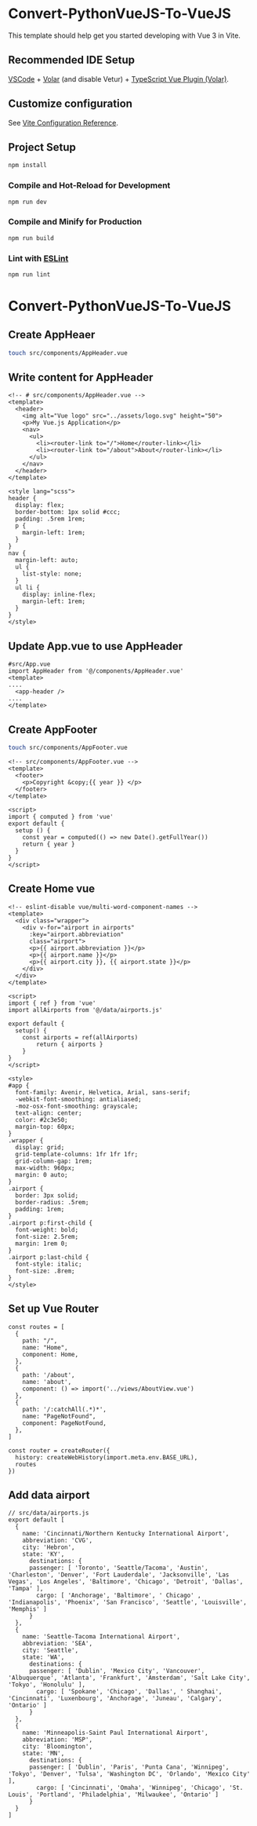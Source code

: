 # Convert-PythonVueJS-To-VueJS

This template should help get you started developing with Vue 3 in Vite.

## Recommended IDE Setup

[VSCode](https://code.visualstudio.com/) + [Volar](https://marketplace.visualstudio.com/items?itemName=Vue.volar) (and disable Vetur) + [TypeScript Vue Plugin (Volar)](https://marketplace.visualstudio.com/items?itemName=Vue.vscode-typescript-vue-plugin).

## Customize configuration

See [Vite Configuration Reference](https://vitejs.dev/config/).

## Project Setup

```sh
npm install
```

### Compile and Hot-Reload for Development

```sh
npm run dev
```

### Compile and Minify for Production

```sh
npm run build
```

### Lint with [ESLint](https://eslint.org/)

```sh
npm run lint
```
# Convert-PythonVueJS-To-VueJS

## Create AppHeaer
```sh
touch src/components/AppHeader.vue
```
## Write content for AppHeader
```
<!-- # src/components/AppHeader.vue -->
<template>
  <header>
    <img alt="Vue logo" src="../assets/logo.svg" height="50">
    <p>My Vue.js Application</p>
    <nav>
      <ul>
        <li><router-link to="/">Home</router-link></li>
        <li><router-link to="/about">About</router-link></li>
      </ul>
    </nav>
  </header>
</template>

<style lang="scss">
header {
  display: flex;
  border-bottom: 1px solid #ccc;
  padding: .5rem 1rem;
  p {
    margin-left: 1rem;
  }
}
nav {
  margin-left: auto;
  ul {
    list-style: none;
  }
  ul li {
    display: inline-flex;
    margin-left: 1rem;
  }
}
</style>
```
## Update App.vue to use AppHeader
```
#src/App.vue
import AppHeader from '@/components/AppHeader.vue'
<template>
....
  <app-header />
....
</template>
```
## Create AppFooter
```sh
touch src/components/AppFooter.vue
```
```
<!-- src/components/AppFooter.vue -->
<template>
  <footer>
    <p>Copyright &copy;{{ year }} </p>
  </footer>
</template>

<script>
import { computed } from 'vue'
export default {
  setup () {
    const year = computed(() => new Date().getFullYear())
    return { year }
  }
}
</script>
```

## Create Home vue
```
<!-- eslint-disable vue/multi-word-component-names -->
<template>
  <div class="wrapper">
    <div v-for="airport in airports" 
      :key="airport.abbreviation"
      class="airport">
      <p>{{ airport.abbreviation }}</p>
      <p>{{ airport.name }}</p>
      <p>{{ airport.city }}, {{ airport.state }}</p>
    </div>
  </div>
</template>

<script>
import { ref } from 'vue'
import allAirports from '@/data/airports.js'

export default {
  setup() {
    const airports = ref(allAirports)
		return { airports }
	}
}
</script>

<style>
#app {
  font-family: Avenir, Helvetica, Arial, sans-serif;
  -webkit-font-smoothing: antialiased;
  -moz-osx-font-smoothing: grayscale;
  text-align: center;
  color: #2c3e50;
  margin-top: 60px;
}
.wrapper {
  display: grid;
  grid-template-columns: 1fr 1fr 1fr;
  grid-column-gap: 1rem;
  max-width: 960px;
  margin: 0 auto;
}
.airport {
  border: 3px solid;
  border-radius: .5rem;
  padding: 1rem;
}
.airport p:first-child {
  font-weight: bold;
  font-size: 2.5rem;
  margin: 1rem 0;
}
.airport p:last-child {
  font-style: italic;
  font-size: .8rem;
}
</style>
```

## Set up Vue Router
```
const routes = [
  {
    path: "/",
    name: "Home",
    component: Home,
  },
  {
    path: '/about',
    name: 'about',
    component: () => import('../views/AboutView.vue')
  },
  {
    path: '/:catchAll(.*)*',
    name: "PageNotFound",
    component: PageNotFound,
  },
]

const router = createRouter({
  history: createWebHistory(import.meta.env.BASE_URL),
  routes
})
```

## Add data airport
```
// src/data/airports.js
export default [
  {
    name: 'Cincinnati/Northern Kentucky International Airport',
    abbreviation: 'CVG',
    city: 'Hebron',
    state: 'KY',
	  destinations: {
      passenger: [ 'Toronto', 'Seattle/Tacoma', 'Austin', 'Charleston', 'Denver', 'Fort Lauderdale', 'Jacksonville', 'Las Vegas', 'Los Angeles', 'Baltimore', 'Chicago', 'Detroit', 'Dallas', 'Tampa' ],
	    cargo: [ 'Anchorage', 'Baltimore', ' Chicago' , 'Indianapolis', 'Phoenix', 'San Francisco', 'Seattle', 'Louisville', 'Memphis' ]
	  }
  },
  {
    name: 'Seattle-Tacoma International Airport',
    abbreviation: 'SEA',
    city: 'Seattle',
    state: 'WA',
	  destinations: {
      passenger: [ 'Dublin', 'Mexico City', 'Vancouver', 'Albuquerque', 'Atlanta', 'Frankfurt', 'Amsterdam', 'Salt Lake City', 'Tokyo', 'Honolulu' ],
	    cargo: [ 'Spokane', 'Chicago', 'Dallas', ' Shanghai', 'Cincinnati', 'Luxenbourg', 'Anchorage', 'Juneau', 'Calgary', 'Ontario' ]
	  }
  },
  {
    name: 'Minneapolis-Saint Paul International Airport',
    abbreviation: 'MSP',
    city: 'Bloomington',
    state: 'MN',
	  destinations: {
      passenger: [ 'Dublin', 'Paris', 'Punta Cana', 'Winnipeg', 'Tokyo', 'Denver', 'Tulsa', 'Washington DC', 'Orlando', 'Mexico City' ],
	    cargo: [ 'Cincinnati', 'Omaha', 'Winnipeg', 'Chicago', 'St. Louis', 'Portland', 'Philadelphia', 'Milwaukee', 'Ontario' ]
	  }
  }
]
```

